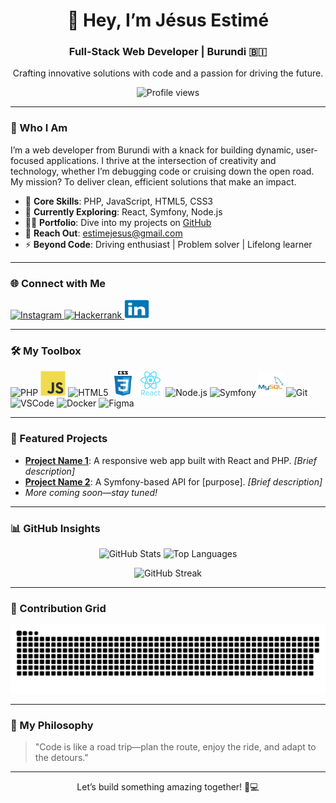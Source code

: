 <div align="center">
  <h1>👋 Hey, I’m Jésus Estimé</h1>
  <h3>Full-Stack Web Developer | Burundi 🇧🇮</h3>
  <p>Crafting innovative solutions with code and a passion for driving the future.</p>
  <img src="https://komarev.com/ghpvc/?username=jesusestime&label=Profile%20Views&color=0e75b6&style=flat" alt="Profile views" />
</div>

---

### 🌟 Who I Am
I’m a web developer from Burundi with a knack for building dynamic, user-focused applications. I thrive at the intersection of creativity and technology, whether I’m debugging code or cruising down the open road. My mission? To deliver clean, efficient solutions that make an impact.

- 🔧 **Core Skills**: PHP, JavaScript, HTML5, CSS3  
- 🌱 **Currently Exploring**: React, Symfony, Node.js  
- 👨‍💻 **Portfolio**: Dive into my projects on [GitHub](https://github.com/jesusestime)  
- 📧 **Reach Out**: [estimejesus@gmail.com](mailto:estimejesus@gmail.com)  
- ⚡ **Beyond Code**: Driving enthusiast | Problem solver | Lifelong learner  

---

### 🌐 Connect with Me
<p align="left">
  <a href="https://instagram.com/jesusestime" target="_blank">
    <img src="https://raw.githubusercontent.com/rahuldkjain/github-profile-readme-generator/master/src/images/icons/Social/instagram.svg" alt="Instagram" height="30" width="40" />
  </a>
  <a href="https://www.hackerrank.com/estimejesus" target="_blank">
    <img src="https://raw.githubusercontent.com/rahuldkjain/github-profile-readme-generator/master/src/images/icons/Social/hackerrank.svg" alt="Hackerrank" height="30" width="40" />
  </a>
  <a href="https://linkedin.com/in/jesus-estime" target="_blank">
    <img src="https://raw.githubusercontent.com/devicons/devicon/master/icons/linkedin/linkedin-original.svg" alt="LinkedIn" height="30" width="40" />
  </a>
</p>

---

### 🛠️ My Toolbox
<p align="left">
  <img src="https://cdn.jsdelivr.net/gh/devicons/devicon/icons/php/php-plain.svg" alt="PHP" width="40" height="40" />
  <img src="https://raw.githubusercontent.com/devicons/devicon/master/icons/javascript/javascript-original.svg" alt="JavaScript" width="40" height="40" />
  <img src="https://cdn.jsdelivr.net/gh/devicons/devicon/icons/html5/html5-original.svg" alt="HTML5" width="40" height="40" />
  <img src="https://raw.githubusercontent.com/devicons/devicon/master/icons/css3/css3-original-wordmark.svg" alt="CSS3" width="40" height="40" />
  <img src="https://raw.githubusercontent.com/devicons/devicon/master/icons/react/react-original-wordmark.svg" alt="React" width="40" height="40" />
  <img src="https://cdn.jsdelivr.net/gh/devicons/devicon/icons/nodejs/nodejs-original.svg" alt="Node.js" width="40" height="40" />
  <img src="https://cdn.jsdelivr.net/gh/devicons/devicon/icons/symfony/symfony-original-wordmark.svg" alt="Symfony" width="40" height="40" />
  <img src="https://raw.githubusercontent.com/devicons/devicon/master/icons/mysql/mysql-original-wordmark.svg" alt="MySQL" width="40" height="40" />
  <img src="https://cdn.jsdelivr.net/gh/devicons/devicon/icons/git/git-original.svg" alt="Git" width="40" height="40" />
  <img src="https://cdn.jsdelivr.net/gh/devicons/devicon/icons/vscode/vscode-original.svg" alt="VSCode" width="40" height="40" />
  <img src="https://cdn.jsdelivr.net/gh/devicons/devicon/icons/docker/docker-original.svg" alt="Docker" width="40" height="40" />
  <img src="https://cdn.jsdelivr.net/gh/devicons/devicon/icons/figma/figma-original.svg" alt="Figma" width="40" height="40" />
</p>

---

### 🚀 Featured Projects
- **[Project Name 1](https://github.com/jesusestime/project1)**: A responsive web app built with React and PHP. *[Brief description]*  
- **[Project Name 2](https://github.com/jesusestime/project2)**: A Symfony-based API for [purpose]. *[Brief description]*  
- *More coming soon—stay tuned!*

---

### 📊 GitHub Insights
<p align="center">
  <img src="https://github-readme-stats.vercel.app/api?username=jesusestime&theme=radical&show_icons=true&hide_border=true" alt="GitHub Stats" height="160" />
  <img src="https://github-readme-stats.vercel.app/api/top-langs/?username=jesusestime&theme=radical&layout=compact&hide_border=true" alt="Top Languages" height="160" />
</p>
<p align="center">
  <img src="https://github-readme-streak-stats.herokuapp.com/?user=jesusestime&theme=radical&hide_border=true" alt="GitHub Streak" />
</p>

---

### 🎨 Contribution Grid
<p align="center">
  <img src="https://github.com/jesusestime/jesusestime/blob/main/dist/github-contribution-grid-snake.svg" alt="Snake Animation" />
</p>

---

### 💭 My Philosophy
> "Code is like a road trip—plan the route, enjoy the ride, and adapt to the detours."  

---

<div align="center">
  <p>Let’s build something amazing together! 🚗💻</p>
</div>
